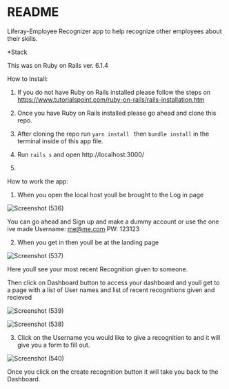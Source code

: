 # README

Liferay-Employee Recognizer app to help recognize other employees about their skills.

*Stack

This was on Ruby on Rails ver. 6.1.4

How to Install:

1. If you do not have Ruby on Rails installed please follow the steps on https://www.tutorialspoint.com/ruby-on-rails/rails-installation.htm

2. Once you have Ruby on Rails installed please go ahead and clone this repo.

3. After cloning the repo run ```yarn install ``` then ``` bundle install ``` in the terminal inside of this app file.

4. Run ``` rails s ``` and open http://localhost:3000/
5. 

How to work the app:

1. When you open the local host youll be brought to the Log in page

![Screenshot (536)](https://user-images.githubusercontent.com/74120228/129217766-ac179e6c-ff09-4d43-bc45-5c3fd1470c89.png)

You can go ahead and Sign up and make a dummy account or use the one ive made Username: me@me.com PW: 123123

2. When you get in then youll be at the landing page 

![Screenshot (537)](https://user-images.githubusercontent.com/74120228/129217981-05a6769b-b9af-481d-a282-2b078fa35f75.png)

Here youll see your most recent Recognition given to someone.

Then click on Dashboard button to access your dashboard and youll get to a page with a list of User names and list of recent recognitions given and recieved

![Screenshot (539)](https://user-images.githubusercontent.com/74120228/129218222-e0926406-3303-418c-8d3b-7dfb6773b64f.png)

![Screenshot (538)](https://user-images.githubusercontent.com/74120228/129218248-3997ea1c-c47a-452c-9785-cd4599e16b89.png)

3. Click on the Username you would like to give a recognition to and it will give you a form to fill out.

![Screenshot (540)](https://user-images.githubusercontent.com/74120228/129218451-0237c684-656e-46b4-8cfc-2f0bef7e6354.png)

Once you click on the create recognition button it will take you back to the Dashboard.


